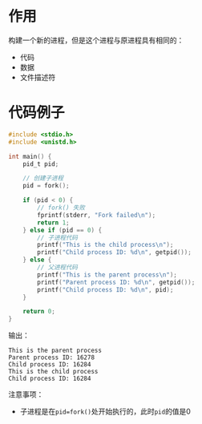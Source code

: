# 作用

构建一个新的进程，但是这个进程与原进程具有相同的：

- 代码
- 数据
- 文件描述符

# 代码例子

```c
#include <stdio.h>
#include <unistd.h>

int main() {
    pid_t pid;

    // 创建子进程
    pid = fork();

    if (pid < 0) {
        // fork() 失败
        fprintf(stderr, "Fork failed\n");
        return 1;
    } else if (pid == 0) {
        // 子进程代码
        printf("This is the child process\n");
        printf("Child process ID: %d\n", getpid());
    } else {
        // 父进程代码
        printf("This is the parent process\n");
        printf("Parent process ID: %d\n", getpid());
        printf("Child process ID: %d\n", pid);
    }

    return 0;
}
```

输出：

```shell
This is the parent process
Parent process ID: 16278
Child process ID: 16284
This is the child process
Child process ID: 16284
```

注意事项：

- 子进程是在`pid=fork()`处开始执行的，此时`pid`的值是0